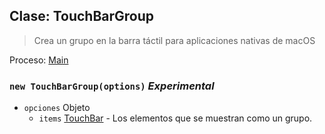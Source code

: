 ## Clase: TouchBarGroup

> Crea un grupo en la barra táctil para aplicaciones nativas de macOS

Proceso: [Main](../tutorial/quick-start.md#main-process)

### `new TouchBarGroup(options)` *Experimental*

* `opciones` Objeto 
  * `items` [TouchBar](touch-bar.md) - Los elementos que se muestran como un grupo.